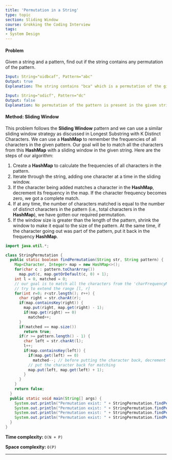```yaml
---
title: 'Permutation in a String'
type: topic
section: Sliding Window
course: Grokking the Coding Interview
tags:
- System Design
---
```

#### Problem
Given a string and a pattern, find out if the string contains any permutation of the pattern.
```yml
Input: String="oidbcaf", Pattern="abc"
Output: true
Explanation: The string contains "bca" which is a permutation of the given pattern.

Input: String="odicf", Pattern="dc"
Output: false
Explanation: No permutation of the pattern is present in the given string as a substring.
```

#### Method: Sliding Window
This problem follows the **Sliding Window** pattern and we can use a similar sliding window strategy as discussed in Longest Substring with K Distinct Characters. We can use a **HashMap** to remember the frequencies of all characters in the given pattern. Our goal will be to match all the characters from this **HashMap** with a sliding window in the given string. Here are the steps of our algorithm:
1. Create a **HashMap** to calculate the frequencies of all characters in the pattern.
1. Iterate through the string, adding one character at a time in the sliding window.
1. If the character being added matches a character in the **HashMap**, decrement its frequency in the map. If the character frequency becomes zero, we got a complete match.
1. If at any time, the number of characters matched is equal to the number of distinct characters in the pattern (i.e., total characters in the **HashMap**), we have gotten our required permutation.
1. If the window size is greater than the length of the pattern, shrink the window to make it equal to the size of the pattern. At the same time, if the character going out was part of the pattern, put it back in the frequency **HashMap**.

```java
import java.util.*;

class StringPermutation {
  public static boolean findPermutation(String str, String pattern) {
    Map<Character, Integer> map = new HashMap<>();
    for(char c : pattern.toCharArray())
      map.put(c, map.getOrDefault(c, 0) + 1);
    int l = 0, matched = 0;
    // our goal is to match all the characters from the 'charFrequencyMap' with the current window
    // try to extend the range [l, r]
    for(int r=0; r<str.length(); r++) {
      char right = str.charAt(r);
      if(map.containsKey(right)) {
        map.put(right, map.get(right) - 1);
        if(map.get(right) == 0)
          matched++;
      }
      if(matched == map.size())
        return true;
      if(r >= pattern.length() - 1) {
        char left = str.charAt(l);
        l++;
        if(map.containsKey(left)) {
          if(map.get(left) == 0)
            matched--; // before putting the character back, decrement the matched count
          // put the character back for matching
          map.put(left, map.get(left) + 1);
        }
      }
    }
    return false;
  }
  public static void main(String[] args) {
    System.out.println("Permutation exist: " + StringPermutation.findPermutation("oidbcaf", "abc"));
    System.out.println("Permutation exist: " + StringPermutation.findPermutation("odicf", "dc"));
    System.out.println("Permutation exist: " + StringPermutation.findPermutation("bcdxabcdy", "bcdyabcdx"));
    System.out.println("Permutation exist: " + StringPermutation.findPermutation("aaacb", "abc"));
  }
}
```
**Time complexity:** `O(N + P)`

**Space complexity:** `O(P)`

---